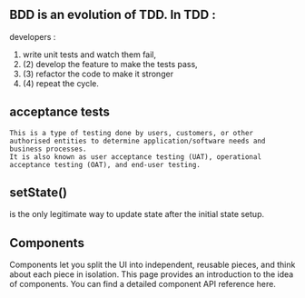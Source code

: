 ## BDD is an evolution of TDD. In TDD : 
developers :  
1. write unit tests and watch them fail, 
2. (2) develop the feature to make the tests pass, 
3. (3) refactor the code to make it stronger
4. (4) repeat the cycle.

## acceptance tests
```
This is a type of testing done by users, customers, or other authorised entities to determine application/software needs and business processes. 
It is also known as user acceptance testing (UAT), operational acceptance testing (OAT), and end-user testing.

```

## setState()
is the only legitimate way to update state after the initial state setup.

## Components 
Components let you split the UI into independent, reusable pieces, and think about each piece in isolation. This page provides an introduction to the idea of components. You can find a detailed component API reference here.

